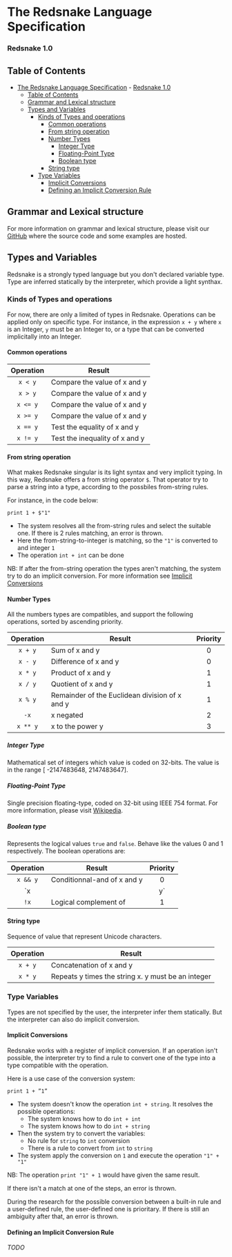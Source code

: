 # The Redsnake Language Specification
### Redsnake 1.0

## Table of Contents

- [The Redsnake Language Specification](#the-redsnake-language-specification)
        - [Redsnake 1.0](#redsnake-10)
    - [Table of Contents](#table-of-contents)
    - [Grammar and Lexical structure](#grammar-and-lexical-structure)
    - [Types and Variables](#types-and-variables)
        - [Kinds of Types and operations](#kinds-of-types-and-operations)
            - [Common operations](#common-operations)
            - [From string operation](#from-string-operation)
            - [Number Types](#number-types)
                - [Integer Type](#integer-type)
                - [Floating-Point Type](#floating-point-type)
                - [Boolean type](#boolean-type)
            - [String type](#string-type)
        - [Type Variables](#type-variables)
            - [Implicit Conversions](#implicit-conversions)
            - [Defining an Implicit Conversion Rule](#defining-an-implicit-conversion-rule)

## Grammar and Lexical structure

For more information on grammar and lexical structure, please visit our [GitHub](https://github.com/Taken0711/redsnake) where the source code and some examples are hosted.

## Types and Variables

Redsnake is a strongly typed language but you don't declared variable type. Type are inferred statically by the interpreter, which provide a light synthax.

### Kinds of Types and operations

For now, there are only a limited of types in Redsnake. Operations can be applied only on specific type. For instance, in the expression `x + y` where `x` is an Integer, `y` must be an Integer to, or a type that can be converted implicitally into an Integer.

#### Common operations

| Operation | Result                         |
| :-------: | ------------------------------ |
| `x < y`   | Compare the value of x and y   |
| `x > y`   | Compare the value of x and y   |
| `x <= y`  | Compare the value of x and y   |
| `x >= y`  | Compare the value of x and y   |
| `x == y`  | Test the equality of x and y   |
| `x != y`  | Test the inequality of x and y |

#### From string operation

What makes Redsnake singular is its light syntax and very implicit typing. In this way, Redsnake offers a from string operator `$`. That operator try to parse a string into a type, according to the possbiles from-string rules.

For instance, in the code below:

```
print 1 + $"1"
```

 * The system resolves all the from-string rules and select the suitable one. If there is 2 rules matching, an error is thrown.
 * Here the from-string-to-integer is matching, so the `"1"` is converted to and integer `1`
 * The operation `int + int` can be done

NB: If after the from-string operation the types aren't matching, the system try to do an implicit conversion. For more information see [Implicit Conversions](#implicit-conversions)

#### Number Types

All the numbers types are compatibles, and support the following operations, sorted by ascending priority.

| Operation | Result                                         | Priority |
| :-------: | ---------------------------------------------- | :------: |
| `x + y`   | Sum of x and y                                 | 0        |
| `x - y`   | Difference of x and y                          | 0        |
| `x * y`   | Product of x and y                             | 1        |
| `x / y`   | Quotient of x and y                            | 1        |
| `x % y`   | Remainder of the Euclidean division of x and y | 1        |
| `-x`      | x negated                                      | 2        |
| `x ** y`  | x to the power y                               | 3        |


##### Integer Type

Mathematical set of integers which value is coded on 32-bits. The value is in the range [ -2147483648, 2147483647].

##### Floating-Point Type

Single precision floating-type, coded on 32-bit using IEEE 754 format. For more information, please visit [Wikipedia](https://en.wikipedia.org/wiki/Single-precision_floating-point_format).

##### Boolean type

Represents the logical values `true` and `false`. Behave like the values 0 and 1 respectively.
The boolean operations are:

| Operation | Result                      | Priority |
| :-------: | --------------------------- | :------: |
| `x && y`  | Conditionnal-and of x and y | 0        |
| `x || y`  | Conditionnal-or of x and y  | 0        |
| `!x`      | Logical complement of       | 1        |

#### String type

Sequence of value that represent Unicode characters.

| Operation | Result                                             |
| :-------: | -------------------------------------------------- |
| `x + y`   | Concatenation of x and y                           |
| `x * y`   | Repeats y times the string x. y must be an integer |

### Type Variables

Types are not specified by the user, the interpreter infer them statically. But the interpreter can also do implicit conversion.

#### Implicit Conversions

Redsnake works with a register of implicit conversion. If an operation isn't possible, the interpreter try to find a rule to convert one of the type into a type compatible with the operation.

Here is a use case of the conversion system:

```
print 1 + ”1”
```

 * The system doesn't know the operation `int + string`. It resolves the possible operations:
     * The system knows how to do `int + int`
     * The system knows how to do `int + string`
 * Then the system try to convert the variables:
     * No rule for `string` to `int` conversion
     * There is a rule to convert from `int` to `string`
 * The system apply the conversion on `1` and execute the operation `"1" + "1"`

NB: The operation `print "1" + 1` would have given the same result.

If there isn't a match at one of the steps, an error is thrown.

During the research for the possible conversion between a built-in rule and a user-defined rule, the user-defined one is prioritary. If there is still an ambiguity after that, an error is thrown.

#### Defining an Implicit Conversion Rule

*TODO*

